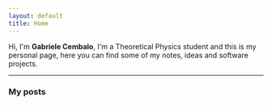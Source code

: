 ```yaml
---
layout: default
title: Home
---
```


Hi, I'm **Gabriele Cembalo**,
I'm a Theoretical Physics student and this is my personal page, here you can find some of my notes, ideas and software projects.

---

### My posts
